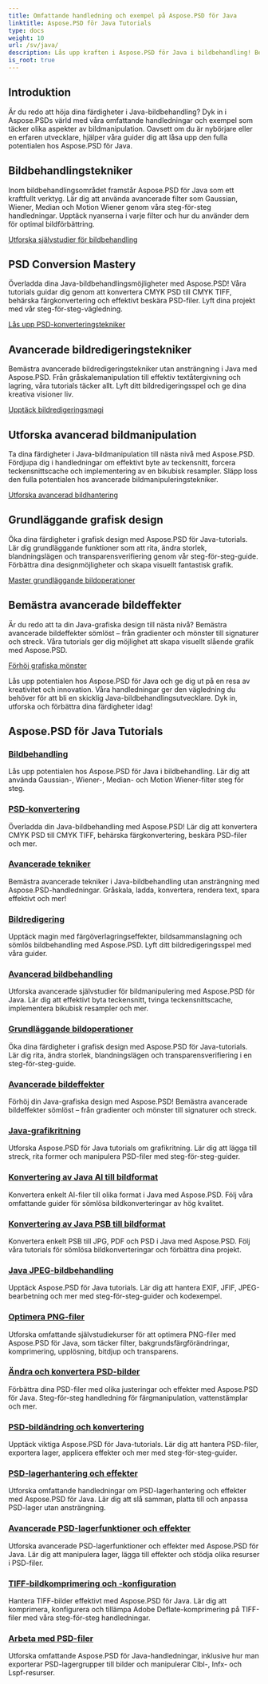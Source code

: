 ```yaml
---
title: Omfattande handledning och exempel på Aspose.PSD för Java
linktitle: Aspose.PSD för Java Tutorials
type: docs
weight: 10
url: /sv/java/
description: Lås upp kraften i Aspose.PSD för Java i bildbehandling! Bemästra filter som Gaussian, Wiener, Median och Motion Wiener med steg-för-steg tutorials.
is_root: true
---
```


## Introduktion

Är du redo att höja dina färdigheter i Java-bildbehandling? Dyk in i Aspose.PSDs värld med våra omfattande handledningar och exempel som täcker olika aspekter av bildmanipulation. Oavsett om du är nybörjare eller en erfaren utvecklare, hjälper våra guider dig att låsa upp den fulla potentialen hos Aspose.PSD för Java.

## Bildbehandlingstekniker

Inom bildbehandlingsområdet framstår Aspose.PSD för Java som ett kraftfullt verktyg. Lär dig att använda avancerade filter som Gaussian, Wiener, Median och Motion Wiener genom våra steg-för-steg handledningar. Upptäck nyanserna i varje filter och hur du använder dem för optimal bildförbättring.

[Utforska självstudier för bildbehandling](./image-processing/)

## PSD Conversion Mastery

Överladda dina Java-bildbehandlingsmöjligheter med Aspose.PSD! Våra tutorials guidar dig genom att konvertera CMYK PSD till CMYK TIFF, behärska färgkonvertering och effektivt beskära PSD-filer. Lyft dina projekt med vår steg-för-steg-vägledning.

[Lås upp PSD-konverteringstekniker](./psd-conversion/)

## Avancerade bildredigeringstekniker

Bemästra avancerade bildredigeringstekniker utan ansträngning i Java med Aspose.PSD. Från gråskalemanipulation till effektiv textåtergivning och lagring, våra tutorials täcker allt. Lyft ditt bildredigeringsspel och ge dina kreativa visioner liv.

[Upptäck bildredigeringsmagi](./image-editing/)

## Utforska avancerad bildmanipulation

Ta dina färdigheter i Java-bildmanipulation till nästa nivå med Aspose.PSD. Fördjupa dig i handledningar om effektivt byte av teckensnitt, forcera teckensnittscache och implementering av en bikubisk resampler. Släpp loss den fulla potentialen hos avancerade bildmanipuleringstekniker.

[Utforska avancerad bildhantering](./advanced-image-manipulation/)

## Grundläggande grafisk design

Öka dina färdigheter i grafisk design med Aspose.PSD för Java-tutorials. Lär dig grundläggande funktioner som att rita, ändra storlek, blandningslägen och transparensverifiering genom vår steg-för-steg-guide. Förbättra dina designmöjligheter och skapa visuellt fantastisk grafik.

[Master grundläggande bildoperationer](./basic-image-operations/)

## Bemästra avancerade bildeffekter

Är du redo att ta din Java-grafiska design till nästa nivå? Bemästra avancerade bildeffekter sömlöst – från gradienter och mönster till signaturer och streck. Våra tutorials ger dig möjlighet att skapa visuellt slående grafik med Aspose.PSD.

[Förhöj grafiska mönster](./advanced-image-effects/)

Lås upp potentialen hos Aspose.PSD för Java och ge dig ut på en resa av kreativitet och innovation. Våra handledningar ger den vägledning du behöver för att bli en skicklig Java-bildbehandlingsutvecklare. Dyk in, utforska och förbättra dina färdigheter idag!
## Aspose.PSD för Java Tutorials
### [Bildbehandling](./image-processing/)
Lås upp potentialen hos Aspose.PSD för Java i bildbehandling. Lär dig att använda Gaussian-, Wiener-, Median- och Motion Wiener-filter steg för steg.
### [PSD-konvertering](./psd-conversion/)
Överladda din Java-bildbehandling med Aspose.PSD! Lär dig att konvertera CMYK PSD till CMYK TIFF, behärska färgkonvertering, beskära PSD-filer och mer. 
### [Avancerade tekniker](./advanced-techniques/)
Bemästra avancerade tekniker i Java-bildbehandling utan ansträngning med Aspose.PSD-handledningar. Gråskala, ladda, konvertera, rendera text, spara effektivt och mer!
### [Bildredigering](./image-editing/)
Upptäck magin med färgöverlagringseffekter, bildsammanslagning och sömlös bildbehandling med Aspose.PSD. Lyft ditt bildredigeringsspel med våra guider.
### [Avancerad bildbehandling](./advanced-image-manipulation/)
Utforska avancerade självstudier för bildmanipulering med Aspose.PSD för Java. Lär dig att effektivt byta teckensnitt, tvinga teckensnittscache, implementera bikubisk resampler och mer.
### [Grundläggande bildoperationer](./basic-image-operations/)
Öka dina färdigheter i grafisk design med Aspose.PSD för Java-tutorials. Lär dig rita, ändra storlek, blandningslägen och transparensverifiering i en steg-för-steg-guide.
### [Avancerade bildeffekter](./advanced-image-effects/)
Förhöj din Java-grafiska design med Aspose.PSD! Bemästra avancerade bildeffekter sömlöst – från gradienter och mönster till signaturer och streck.
### [Java-grafikritning](./java-graphics-drawing/)
Utforska Aspose.PSD för Java tutorials om grafikritning. Lär dig att lägga till streck, rita former och manipulera PSD-filer med steg-för-steg-guider.
### [Konvertering av Java AI till bildformat](./java-ai-to-image-format-conversion/)
Konvertera enkelt AI-filer till olika format i Java med Aspose.PSD. Följ våra omfattande guider för sömlösa bildkonverteringar av hög kvalitet.
### [Konvertering av Java PSB till bildformat](./java-psb-to-image-format-conversion/)
Konvertera enkelt PSB till JPG, PDF och PSD i Java med Aspose.PSD. Följ våra tutorials för sömlösa bildkonverteringar och förbättra dina projekt.
### [Java JPEG-bildbehandling](./java-jpeg-image-processing/)
Upptäck Aspose.PSD för Java tutorials. Lär dig att hantera EXIF, JFIF, JPEG-bearbetning och mer med steg-för-steg-guider och kodexempel.
### [Optimera PNG-filer](./optimizing-png-files/)
Utforska omfattande självstudiekurser för att optimera PNG-filer med Aspose.PSD för Java, som täcker filter, bakgrundsfärgförändringar, komprimering, upplösning, bitdjup och transparens.
### [Ändra och konvertera PSD-bilder](./modifying-converting-psd-images/)
Förbättra dina PSD-filer med olika justeringar och effekter med Aspose.PSD för Java. Steg-för-steg handledning för färgmanipulation, vattenstämplar och mer.
### [PSD-bildändring och konvertering](./psd-image-modification-conversion/)
Upptäck viktiga Aspose.PSD för Java-tutorials. Lär dig att hantera PSD-filer, exportera lager, applicera effekter och mer med steg-för-steg-guider.
### [PSD-lagerhantering och effekter](./psd-layer-management-effects/)
Utforska omfattande handledningar om PSD-lagerhantering och effekter med Aspose.PSD för Java. Lär dig att slå samman, platta till och anpassa PSD-lager utan ansträngning.
### [Avancerade PSD-lagerfunktioner och effekter](./advanced-psd-layer-features-effects/)
Utforska avancerade PSD-lagerfunktioner och effekter med Aspose.PSD för Java. Lär dig att manipulera lager, lägga till effekter och stödja olika resurser i PSD-filer.
### [TIFF-bildkomprimering och -konfiguration](./tiff-image-compression-configuration/)
Hantera TIFF-bilder effektivt med Aspose.PSD för Java. Lär dig att komprimera, konfigurera och tillämpa Adobe Deflate-komprimering på TIFF-filer med våra steg-för-steg handledningar.
### [Arbeta med PSD-filer](./working-with-psd-files/)
Utforska omfattande Aspose.PSD för Java-handledningar, inklusive hur man exporterar PSD-lagergrupper till bilder och manipulerar Clbl-, Infx- och Lspf-resurser.